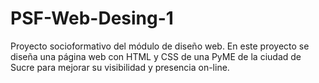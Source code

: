 # PSF-Web-Desing-1
Proyecto socioformativo del módulo de diseño web. En este proyecto se diseña una página web con HTML y CSS de una PyME de la ciudad de Sucre para mejorar su visibilidad y presencia on-line.
